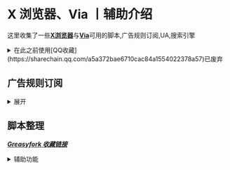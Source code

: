# X 浏览器、Via 丨辅助介绍

这里收集了一些[**X浏览器**](https://www.xbext.com/)与[**Via**](https://viayoo.com/)可用的脚本,广告规则订阅,UA,搜索引擎 

<details>
  <summary> 在此之前使用[QQ收藏](https://sharechain.qq.com/a5a372bae6710cac84a1554022378a57)已废弃 </summary>

  ##### [脚本整理,广告规则订阅,UA,搜索引擎(个人整理,有说明)](https://sharechain.qq.com/a5a372bae6710cac84a1554022378a57)
  
  >1. [广告拦截 规则链接](https://sharechain.qq.com/e285d2e8a19bd1a23c83854cf2a2d635)
  
  >2-10. [油猴脚本](https://sharechain.qq.com/e00299f56e45d6b88c7adb7590b2b5cf)

  >11. [UA](https://sharechain.qq.com/28387ea1c3f830bd7eb54f682da77555)

  >12. [搜索引擎](https://sharechain.qq.com/d12dde407b967a216288ac617b1ce357)

  >13. [仅供学习丨𝗫/𝑉𝑖𝑎去白名单版本](https://sharechain.qq.com/b0289cc3828734d4578da4e1761b3c2f)
  
  >14. [推荐视频播放器](https://sharechain.qq.com/91331525df07ff61d051cfafa4ef89ab)
</details>

## 广告规则订阅
<details>
  <summary> 展开 </summary>

  个人推荐：`ABP Merge Rules`(或:`AdRules AdBlock List 精简版`) + `乘风 视频规则` + `去除APP下载提示` + `Ad-J`

  * [AdRules AdBlock List 精简版](https://bitbucket.org/hacamer/adrules/raw/main/adblock_lite.txt)
  *(3w+丨在中国地区屏蔽广告的列表)*  <sup>[主页](https://github.com/Cats-Team/AdRules)</sup>

  * [AdRulesAdBlock List](https://bitbucket.org/hacamer/adrules/raw/main/adblock.txt)
  *(16w+丨包含 '精简版'，在中国地区屏蔽广告的列表)*  <sup>[主页](https://github.com/Cats-Team/AdRules)</sup>

  * [乘风广告规则](https://cdn.jsdelivr.net/gh/xinggsf/Adblock-Plus-Rule@master/rule.txt)
  *(1000+丨可能有点误杀....)*  <sup>[主页](https://github.com/xinggsf/Adblock-Plus-Rule)</sup>
  
  * [乘风视频规则](https://cdn.jsdelivr.net/gh/xinggsf/Adblock-Plus-Rule@master/mv.txt)
  *(200 丨如名, 专针对视频网站作出的规则)*  <sup>[主页](https://github.com/xinggsf/Adblock-Plus-Rule)</sup>

  * [ABPMerge Rules](https://gitea.com/lemon399/AdRules/raw/branch/main/abpmerge.txt)
  *(5w+丨广告拦截规则合并)*  <sup>[主页](https://github.com/damengzhu/abpmerge)</sup>

  * [去除 APP 下载提示](https://cdn.jsdelivr.net/gh/Noyllopa/NoAppDownload@master/NoAppDownload.txt)
  *(1000+丨去 APP 下载提示规则)*  <sup>[主页](https://github.com/Noyllopa/NoAppDownload)</sup>
  
  * [Ad-J](https://gcore.jsdelivr.net/gh/jk278/Ad-J/Ad-J.txt)
  *(300+丨 jk278 的自用移动端去广告规则, 常用网站精选)*  <sup>[主页](https://github.com/jk278/Ad-J/blob)</sup>

<div align="center">
  <p><sub> X浏览器导入方式 </sub></p>
  <sup> 设置 » 广告拦截 » 规则文件 » (右上角) 导入 » 从网址导入 » (填写该链接后) 点击导入 </sup>
</div>

  ![X 浏览器](http://shp.qpic.cn/collector/3042839226/e15a2b17-0eba-4870-8b65-942e0f335125/0)

<div align="center">
  <p><sub> Via导入方式 </sub></p>
  <sup> 设置 » 通用 » 广告拦截 » 规则订阅 » (右上角)+号 » (填写该链接后) 确定 » 勾选规则 » (右上角) 更新 </sup>
</div>

  ![Via](http://shp.qpic.cn/collector/3042839226/0203f0d3-1c28-46ea-bea4-ed2d7682958d/0)

  </details>

## 脚本整理
 ***[Greasyfork 收藏链接](https://greasyfork.org/zh-CN/scripts?set=589091)***
 <details>
  <summary> 辅助功能 </summary>

  `更多详细请看脚本作者介绍和脚本具体功能`

1.[屏幕边缘下拉刷新](https://greasyfork.org/scripts/462927)

<sup>  
  <div>
    
  - 脚本内可修改下拉距离

   —  记得关闭𝗫浏览器自带的下拉刷新：手势设置中 
  </div>
</sup>

2.𝐛𝐢𝐥𝐢𝐛𝐢𝐥𝐢不打开𝐀𝐏𝐏,网页直接看推荐内容 

<sup> 
   <div>
 
  - [完全自动播放,但声音需要手动点击右下角音量开启](https://greasyfork.org/scripts/468246)

  - [只需要点击一次弹窗即可播放](https://greasyfork.org/scripts/454669)

  - [需要手动确认点击跳转,手动关闭弹窗等](https://greasyfork.org/scripts/458276)
  </div>
</sup>

3.[CSDN直接复制](https://greasyfork.org/scripts/458601)

<sup>
  <div>
 
 - 自动展开全部内容，免登录复制，去除广告，增加搜索框 
  </div>
</sup>

4.[移动端 百度系优化](https://greasyfork.org/scripts/418349)

<sup>
  <div>

  - 贴吧直接看评论.....等

   —  百度搜索“禁止自动播放视频”,去广告 
  </div>
</sup>

5.[东方永动机(支持𝟗𝟎%网站自动翻页,拼接下一页)](https://greasyfork.org/scripts/438684)

<sup>
  <div> 

  - 安装脚本后请打开[配置文件](https://hoothin.github.io/UserScripts/Pagetual)设置(可能需要梯子)
  </div>
</sup>

6.[在右侧增加滚动条](https://greasyfork.org/scripts/465037)

<sup>
  <div>

  - X 浏览器自带(无法关闭)

  - Via自带(通用>操作设定 关闭)
  </div>
</sup>

7.[简繁自由切换](https://greasyfork.org/scripts/24300)

<sup>
  <div>

  - 自动将网页文字转换为 简体/繁体

  - 在脚本主页安装脚本后刷新页面,设置页面就出现了 
  </div>
</sup>

8. 快捷回到顶部/底部 

<sup>
  <div>

  - [点击置顶(长按置底)](https://greasyfork.org/scripts/462920)

  - 在页面最下方中心位置生成一个向上的箭头按钮(长按可回到底部)(有滑动动画效果)

  - [滚动到顶部或底部按钮](https://greasyfork.org/scripts/461172)

  - 在网页右下角(脚本内可修改位置)添加一个“顶部”的文字按钮,根据上滑下滑改变为“顶部”(红色按钮)与“底部”(蓝色按钮),(无动画,瞬间置顶)
  </div>
</sup>

9.[切换标题显示](https://greasyfork.org/scripts/480019)

<sup>
  <div>

  - 脚本菜单切换,可像𝑉𝑖𝑎一样在地址栏切换显示: 地址/域名/标题

  - Via自带,X浏览器使用 
  </div>
</sup>

10.[网页加速器](https://www.youxiaohou.com/tool/install-instantpage.html)

<sup>
  <div>

  - 加速你打开链接的速度 
  </div>
</sup>

11. 记录页面位置 

<sup>
  <div>

  
  - [记录页面滚动](https://greasyfork.org/scripts/483745) 酷安[@耗子Sky](https://www.coolapk.com/u/1166187)

  - [我看到哪里啦?!](https://greasyfork.org/scripts/393042)

  - 让页面重新滚到上次阅读的位置 
  </div>
</sup>

12.Github汉化 

<sup>
  <div>

  - [GitHub中文化插件](https://greasyfork.org/scripts/435208)(推荐)

  - [GitHub汉化插件](https://greasyfork.org/scripts/407485)
  </div>
</sup>

13.[以图搜图](https://greasyfork.org/scripts/480713)

<sup>
  <div>

  - 工具栏打开“以图搜图”,然后直接点击图片即可

  - 𝑉𝑖𝑎自带,𝗫浏览器推荐用 
  </div>
</sup>

14.[防止未经授权的自动复制](https://greasyfork.org/scripts/461625)

<sup>
  <div>

  - 只允许网页长按复制内容,防止一些毒瘤网站自动往剪贴板写入内容 
  </div>
</sup>

15.[Mactype助手](https://greasyfork.org/scripts/436451)

<sup>
  <div>

  - 可以让浏览器文字拥有媲美MacOS系统字体渲染效果，可以无缝调节网页上文字的粗细 
  </div>
</sup>

16.[空格之神](https://greasyfork.org/scripts/444252)

<sup>
  <div>

  - 当网页的内容为中英文混排的情况下,本脚本会在中英文之间插入一个空格!
  </div>
</sup>

17.[YouTubo画质更改按钮(移动/桌面)](https://greasyfork.org/scripts/477219)

<sup>
  <div>

  - 在视频下方添加画质更改按钮,方便一键切换
  </div>
</sup>
 </details>
